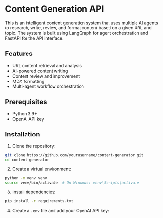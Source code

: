 # Content Generation API

This is an intelligent content generation system that uses multiple AI agents to research, write, review, and format content based on a given URL and topic. The system is built using LangGraph for agent orchestration and FastAPI for the API interface.

## Features

- URL content retrieval and analysis
- AI-powered content writing
- Content review and improvement
- MDX formatting
- Multi-agent workflow orchestration

## Prerequisites

- Python 3.9+
- OpenAI API key

## Installation

1. Clone the repository:
```bash
git clone https://github.com/yourusername/content-generator.git
cd content-generator
```

2. Create a virtual environment:
```bash
python -m venv venv
source venv/bin/activate  # On Windows: venv\Scripts\activate
```

3. Install dependencies:
```bash
pip install -r requirements.txt
```

4. Create a `.env` file and add your OpenAI API key: 